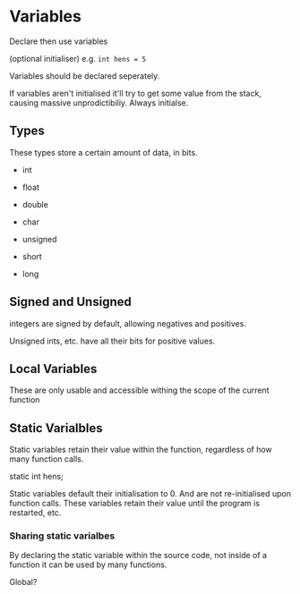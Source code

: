 # Variables

Declare then use variables

<type> <name> (optional initialiser) e.g. `int hens = 5`

Variables should be declared seperately.

If variables aren't initialised it'll try to get some value from the stack, causing massive unprodictibiliy. Always initialse.

## Types

These types store a certain amount of data, in bits.

- int
- float
- double
- char

- unsigned
- short
- long

## Signed and Unsigned

integers are signed by default, allowing negatives and positives.

Unsigned ints, etc. have all their bits for positive values.


## Local Variables

These are only usable and accessible withing the scope of the current function

## Static Varialbles

Static variables retain their value within the function, regardless of how many function calls.

static int hens; 

Static variables default their initialisation to 0. And are not re-initialised upon function calls. These variables retain their value until the program is restarted, etc.

### Sharing static varialbes

By declaring the static variable within the source code, not inside of a function it can be used by many functions.

Global?
